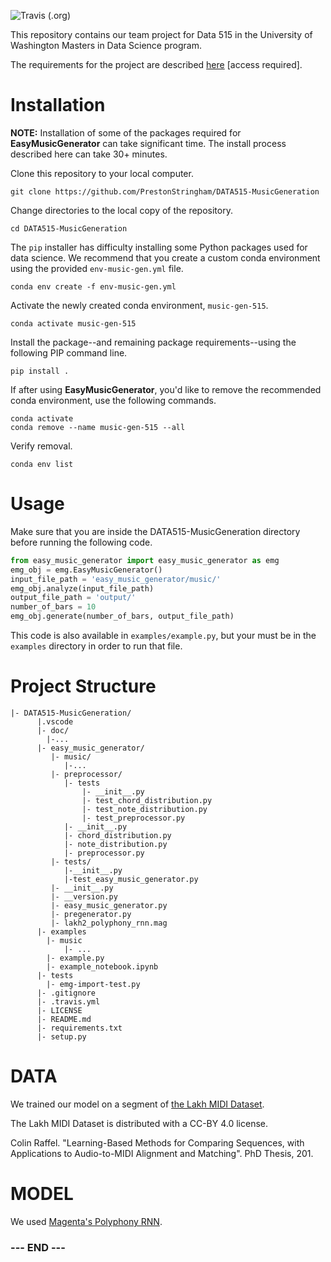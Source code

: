 
![Travis (.org)](https://img.shields.io/travis/PrestonStringham/DATA515-MusicGeneration)

This repository contains our team project for Data 515 in the University
of Washington Masters in Data Science program.

The requirements for the project are described [here][project-info]
[access required].


# Installation #

**NOTE:** Installation of some of the packages required for
**EasyMusicGenerator** can take significant time. The install process
described here can take 30+ minutes.

Clone this repository to your local computer.

    git clone https://github.com/PrestonStringham/DATA515-MusicGeneration

Change directories to the local copy of the repository.

    cd DATA515-MusicGeneration

The `pip` installer has difficulty installing some Python packages used
for data science. We recommend that you create a custom conda
environment using the provided `env-music-gen.yml` file.

    conda env create -f env-music-gen.yml
                                                           
Activate the newly created conda environment, `music-gen-515`.

    conda activate music-gen-515 


    
Install the package--and remaining package requirements--using the
following PIP command line.

    pip install .

If after using **EasyMusicGenerator**, you'd like to remove the
recommended conda environment, use the following commands.

    conda activate
    conda remove --name music-gen-515 --all

Verify removal.

    conda env list


[project-info]:https://canvas.uw.edu/courses/1434044/pages/project-infomation


# Usage #

Make sure that you are inside the DATA515-MusicGeneration directory before running the following code.

```python 
from easy_music_generator import easy_music_generator as emg
emg_obj = emg.EasyMusicGenerator()
input_file_path = 'easy_music_generator/music/'
emg_obj.analyze(input_file_path)
output_file_path = 'output/'
number_of_bars = 10
emg_obj.generate(number_of_bars, output_file_path)
```

This code is also available in `examples/example.py`, but your must be
in the `examples` directory in order to run that file.


# Project Structure #

    |- DATA515-MusicGeneration/
          |.vscode
          |- doc/
            |-...
          |- easy_music_generator/
             |- music/
                |-...
             |- preprocessor/
                |- tests
                    |- __init__.py
                    |- test_chord_distribution.py
                    |- test_note_distribution.py
                    |- test_preprocessor.py
                |- __init__.py
                |- chord_distribution.py
                |- note_distribution.py
                |- preprocessor.py
             |- tests/
                |-__init__.py
                |-test_easy_music_generator.py
             |- __init__.py
             |- __version.py
             |- easy_music_generator.py
             |- pregenerator.py
             |- lakh2_polyphony_rnn.mag  
          |- examples
            |- music
                |- ...
            |- example.py
            |- example_notebook.ipynb
          |- tests
            |- emg-import-test.py
          |- .gitignore
          |- .travis.yml
          |- LICENSE
          |- README.md
          |- requirements.txt
          |- setup.py
          

# DATA

We trained our model on a segment of [the Lakh MIDI Dataset](https://colinraffel.com/projects/lmd/). 

The Lakh MIDI Dataset is distributed with a CC-BY 4.0 license. 

Colin Raffel. "Learning-Based Methods for Comparing Sequences, with Applications to Audio-to-MIDI Alignment and Matching". PhD Thesis, 201. 


# MODEL 

We used [Magenta's Polyphony RNN](https://github.com/magenta/magenta/tree/master/magenta/models/polyphony_rnn). 


### --- END --- ###
